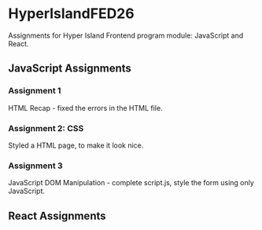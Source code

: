 # HyperIslandFED26

Assignments for Hyper Island Frontend program module: JavaScript and React.

## JavaScript Assignments

### Assignment 1

HTML Recap - fixed the errors in the HTML file.

### Assignment 2: CSS

Styled a HTML page, to make it look nice.

### Assignment 3

JavaScript DOM Manipulation - complete script.js, style the form using only JavaScript.

## React Assignments
